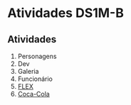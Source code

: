 # Atividades DS1M-B

## Atividades
1. Personagens
2. Dev
3. Galeria
4. Funcionário
5. [FLEX](./img/flex.png)
6. [Coca-Cola](./atividades/coca-cola.md)
